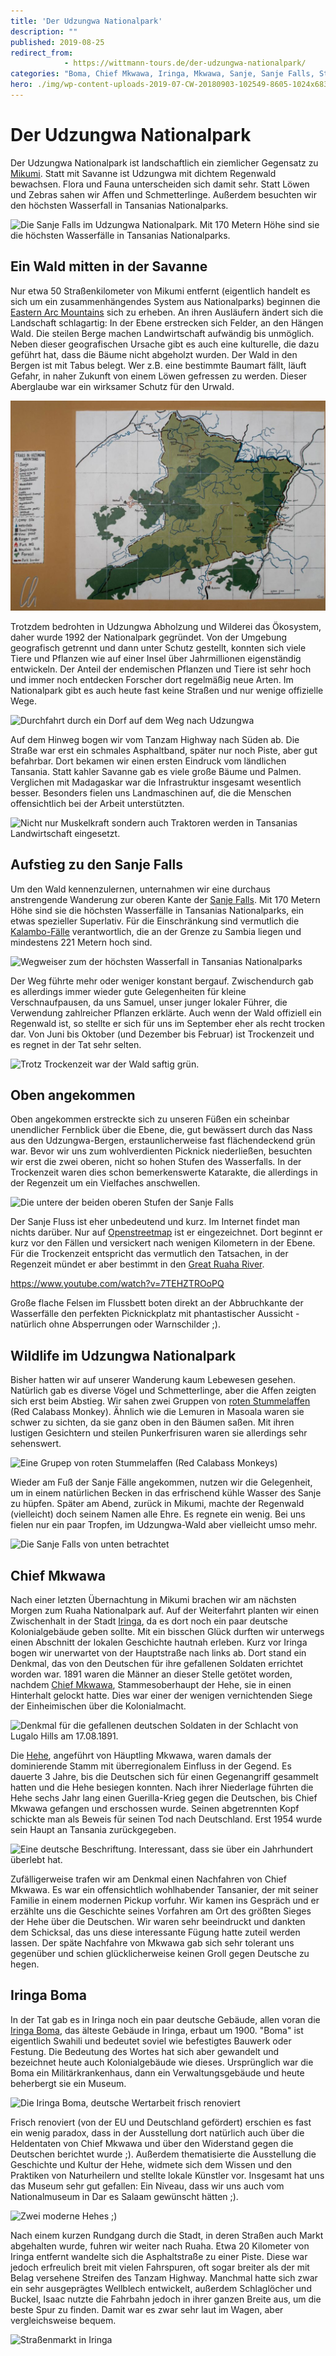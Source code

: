```yaml
---
title: 'Der Udzungwa Nationalpark'
description: ""
published: 2019-08-25
redirect_from: 
            - https://wittmann-tours.de/der-udzungwa-nationalpark/
categories: "Boma, Chief Mkwawa, Iringa, Mkwawa, Sanje, Sanje Falls, Stummelaffen, Tansania, Tansania, Udzungwa, Wald, Wasserfall"
hero: ./img/wp-content-uploads-2019-07-CW-20180903-102549-8605-1024x683.jpg
---
```

# Der Udzungwa Nationalpark

Der Udzungwa Nationalpark ist landschaftlich ein ziemlicher Gegensatz zu [Mikumi](http://wittmann-tours.de/auf-safari-im-mikumi-nationalpark). Statt mit Savanne ist Udzungwa mit dichtem Regenwald bewachsen. Flora und Fauna unterscheiden sich damit sehr. Statt Löwen und Zebras sahen wir Affen und Schmetterlinge. Außerdem besuchten wir den höchsten Wasserfall in Tansanias Nationalparks.

![Die Sanje Falls im Udzungwa Nationalpark. Mit 170 Metern Höhe sind sie die höchsten Wasserfälle in Tansanias Nationalparks.](http://wittmann-tours.de/wp-content/uploads/2019/07/CW-20180903-115336-0899-HDR-Edit-1024x683.jpg)

<!--more-->

## Ein Wald mitten in der Savanne

Nur etwa 50 Straßenkilometer von Mikumi entfernt (eigentlich handelt es sich um ein zusammenhängendes System aus Nationalparks) beginnen die [Eastern Arc Mountains](https://en.wikipedia.org/wiki/Eastern_Arc_Mountains) sich zu erheben. An ihren Ausläufern ändert sich die Landschaft schlagartig: In der Ebene erstrecken sich Felder, an den Hängen Wald. Die steilen Berge machen Landwirtschaft aufwändig bis unmöglich. Neben dieser geografischen Ursache gibt es auch eine kulturelle, die dazu geführt hat, dass die Bäume nicht abgeholzt wurden. Der Wald in den Bergen ist mit Tabus belegt. Wer z.B. eine bestimmte Baumart fällt, läuft Gefahr, in naher Zukunft von einem Löwen gefressen zu werden. Dieser Aberglaube war ein wirksamer Schutz für den Urwald.

![Eine Karte des Udzungwa Nationalpark, viel Wald und wenige Straßen oder Wege. Wir kamen von Nordosten.](./img/wp-content-uploads-2019-07-CW-20180903-102549-8605-1024x683.jpg)

Trotzdem bedrohten in Udzungwa Abholzung und Wilderei das Ökosystem, daher wurde 1992 der Nationalpark gegründet. Von der Umgebung geografisch getrennt und dann unter Schutz gestellt, konnten sich viele Tiere und Pflanzen wie auf einer Insel über Jahrmillionen eigenständig entwickeln. Der Anteil der endemischen Pflanzen und Tiere ist sehr hoch und immer noch entdecken Forscher dort regelmäßig neue Arten. Im Nationalpark gibt es auch heute fast keine Straßen und nur wenige offizielle Wege.

![Durchfahrt durch ein Dorf auf dem Weg nach Udzungwa](http://wittmann-tours.de/wp-content/uploads/2019/07/CW-20180903-093402-8600-1024x683.jpg)

Auf dem Hinweg bogen wir vom Tanzam Highway nach Süden ab. Die Straße war erst ein schmales Asphaltband, später nur noch Piste, aber gut befahrbar. Dort bekamen wir einen ersten Eindruck vom ländlichen Tansania. Statt kahler Savanne gab es viele große Bäume und Palmen. Verglichen mit Madagaskar war die Infrastruktur insgesamt wesentlich besser. Besonders fielen uns Landmaschinen auf, die die Menschen offensichtlich bei der Arbeit unterstützten.

![Nicht nur Muskelkraft sondern auch Traktoren werden in Tansanias Landwirtschaft eingesetzt.](http://wittmann-tours.de/wp-content/uploads/2019/07/CW-20180903-093143-8598-1024x683.jpg)

## Aufstieg zu den Sanje Falls

Um den Wald kennenzulernen, unternahmen wir eine durchaus anstrengende Wanderung zur oberen Kante der [Sanje Falls](https://de.wikipedia.org/wiki/Sanje_Falls). Mit 170 Metern Höhe sind sie die höchsten Wasserfälle in Tansanias Nationalparks, ein etwas spezieller Superlativ. Für die Einschränkung sind vermutlich die [Kalambo-Fälle](https://de.wikipedia.org/wiki/Kalambo-F%C3%A4lle) verantwortlich, die an der Grenze zu Sambia liegen und mindestens 221 Metern hoch sind.

![Wegweiser zum der höchsten Wasserfall in Tansanias Nationalparks](http://wittmann-tours.de/wp-content/uploads/2019/07/CW-20180903-112142-8613-1024x683.jpg)

Der Weg führte mehr oder weniger konstant bergauf. Zwischendurch gab es allerdings immer wieder gute Gelegenheiten für kleine Verschnaufpausen, da uns Samuel, unser junger lokaler Führer, die Verwendung zahlreicher Pflanzen erklärte. Auch wenn der Wald offiziell ein Regenwald ist, so stellte er sich für uns im September eher als recht trocken dar. Von Juni bis Oktober (und Dezember bis Februar) ist Trockenzeit und es regnet in der Tat sehr selten.

![Trotz Trockenzeit war der Wald saftig grün.](http://wittmann-tours.de/wp-content/uploads/2019/07/CW-20180903-124315-0912-HDR-1024x683.jpg)

## Oben angekommen

Oben angekommen erstreckte sich zu unseren Füßen ein scheinbar unendlicher Fernblick über die Ebene, die, gut bewässert durch das Nass aus den Udzungwa-Bergen, erstaunlicherweise fast flächendeckend grün war. Bevor wir uns zum wohlverdienten Picknick niederließen, besuchten wir erst die zwei oberen, nicht so hohen Stufen des Wasserfalls. In der Trockenzeit waren dies schon bemerkenswerte Katarakte, die allerdings in der Regenzeit um ein Vielfaches anschwellen.

![Die untere der beiden oberen Stufen der Sanje Falls](http://wittmann-tours.de/wp-content/uploads/2019/07/CW-20180903-125905-0919-1024x683.jpg)

Der Sanje Fluss ist eher unbedeutend und kurz. Im Internet findet man nichts darüber. Nur auf [Openstreetmap](https://www.openstreetmap.org/way/135171104#map=14/-7.7763/36.9280) ist er eingezeichnet. Dort beginnt er kurz vor den Fällen und versickert nach wenigen Kilometern in der Ebene. Für die Trockenzeit entspricht das vermutlich den Tatsachen, in der Regenzeit mündet er aber bestimmt in den [Great Ruaha River](https://de.wikipedia.org/wiki/Ruaha).

https://www.youtube.com/watch?v=7TEHZTROoPQ

Große flache Felsen im Flussbett boten direkt an der Abbruchkante der Wasserfälle den perfekten Picknickplatz mit phantastischer Aussicht - natürlich ohne Absperrungen oder Warnschilder ;).

## Wildlife im Udzungwa Nationalpark

Bisher hatten wir auf unserer Wanderung kaum Lebewesen gesehen. Natürlich gab es diverse Vögel und Schmetterlinge, aber die Affen zeigten sich erst beim Abstieg. Wir sahen zwei Gruppen von [roten Stummelaffen](https://de.wikipedia.org/wiki/Rote_Stummelaffen) (Red Calabass Monkey). Ähnlich wie die Lemuren in Masoala waren sie schwer zu sichten, da sie ganz oben in den Bäumen saßen. Mit ihren lustigen Gesichtern und steilen Punkerfrisuren waren sie allerdings sehr sehenswert.

![Eine Grupep von roten Stummelaffen (Red Calabass Monkeys)](http://wittmann-tours.de/wp-content/uploads/2019/07/CW-20180903-144244-1039-1024x683.jpg)

Wieder am Fuß der Sanje Fälle angekommen, nutzen wir die Gelegenheit, um in einem natürlichen Becken in das erfrischend kühle Wasser des Sanje zu hüpfen. Später am Abend, zurück in Mikumi, machte der Regenwald (vielleicht) doch seinem Namen alle Ehre. Es regnete ein wenig. Bei uns fielen nur ein paar Tropfen, im Udzungwa-Wald aber vielleicht umso mehr.

![Die Sanje Falls von unten betrachtet](http://wittmann-tours.de/wp-content/uploads/2019/07/CW-20180903-155056-1056-HDR-1024x683.jpg)

## Chief Mkwawa

Nach einer letzten Übernachtung in Mikumi brachen wir am nächsten Morgen zum Ruaha Nationalpark auf. Auf der Weiterfahrt planten wir einen Zwischenhalt in der Stadt [Iringa](https://de.wikipedia.org/wiki/Iringa), da es dort noch ein paar deutsche Kolonialgebäude geben sollte. Mit ein bisschen Glück durften wir unterwegs einen Abschnitt der lokalen Geschichte hautnah erleben. Kurz vor Iringa bogen wir unerwartet von der Hauptstraße nach links ab. Dort stand ein Denkmal, das von den Deutschen für ihre gefallenen Soldaten errichtet worden war. 1891 waren die Männer an dieser Stelle getötet worden, nachdem [Chief Mkwawa](https://de.wikipedia.org/wiki/Chief_Mkwawa), Stammesoberhaupt der Hehe, sie in einen Hinterhalt gelockt hatte. Dies war einer der wenigen vernichtenden Siege der Einheimischen über die Kolonialmacht.

![Denkmal für die gefallenen deutschen Soldaten in der Schlacht von Lugalo Hills am 17.08.1891.](http://wittmann-tours.de/wp-content/uploads/2019/07/CW-20180904-104137-8649-Edit-1024x683.jpg)

Die [Hehe](https://de.wikipedia.org/wiki/Hehe), angeführt von Häuptling Mkwawa, waren damals der dominierende Stamm mit überregionalem Einfluss in der Gegend. Es dauerte 3 Jahre, bis die Deutschen sich für einen Gegenangriff gesammelt hatten und die Hehe besiegen konnten. Nach ihrer Niederlage führten die Hehe sechs Jahr lang einen Guerilla-Krieg gegen die Deutschen, bis Chief Mkwawa gefangen und erschossen wurde. Seinen abgetrennten Kopf schickte man als Beweis für seinen Tod nach Deutschland. Erst 1954 wurde sein Haupt an Tansania zurückgegeben.

![Eine deutsche Beschriftung. Interessant, dass sie über ein Jahrhundert überlebt hat.](http://wittmann-tours.de/wp-content/uploads/2019/07/CW-20180904-103854-8647-1024x683.jpg)

Zufälligerweise trafen wir am Denkmal einen Nachfahren von Chief Mkwawa. Es war ein offensichtlich wohlhabender Tansanier, der mit seiner Familie in einem modernen Pickup vorfuhr. Wir kamen ins Gespräch und er erzählte uns die Geschichte seines Vorfahren am Ort des größten Sieges der Hehe über die Deutschen. Wir waren sehr beeindruckt und dankten dem Schicksal, das uns diese interessante Fügung hatte zuteil werden lassen. Der späte Nachfahre von Mkwawa gab sich sehr tolerant uns gegenüber und schien glücklicherweise keinen Groll gegen Deutsche zu hegen.

## Iringa Boma

In der Tat gab es in Iringa noch ein paar deutsche Gebäude, allen voran die [Iringa Boma](https://www.lonelyplanet.com/tanzania/iringa/attractions/iringa-boma/a/poi-sig/1583173/1001344), das älteste Gebäude in Iringa, erbaut um 1900. "Boma" ist eigentlich Swahili und bedeutet soviel wie befestigtes Bauwerk oder Festung. Die Bedeutung des Wortes hat sich aber gewandelt und bezeichnet heute auch Kolonialgebäude wie dieses. Ursprünglich war die Boma ein Militärkrankenhaus, dann ein Verwaltungsgebäude und heute beherbergt sie ein Museum.

![Die Iringa Boma, deutsche Wertarbeit frisch renoviert](http://wittmann-tours.de/wp-content/uploads/2019/07/CW-20180904-115519-8674-1024x683.jpg)

Frisch renoviert (von der EU und Deutschland gefördert) erschien es fast ein wenig paradox, dass in der Ausstellung dort natürlich auch über die Heldentaten von Chief Mkwawa und über den Widerstand gegen die Deutschen berichtet wurde ;). Außerdem thematisierte die Ausstellung die Geschichte und Kultur der Hehe, widmete sich dem Wissen und den Praktiken von Naturheilern und stellte lokale Künstler vor. Insgesamt hat uns das Museum sehr gut gefallen: Ein Niveau, dass wir uns auch vom Nationalmuseum in Dar es Salaam gewünscht hätten ;).

![Zwei moderne Hehes ;)](http://wittmann-tours.de/wp-content/uploads/2019/07/CW-20180904-114712-8666-1024x683.jpg)

Nach einem kurzen Rundgang durch die Stadt, in deren Straßen auch Markt abgehalten wurde, fuhren wir weiter nach Ruaha. Etwa 20 Kilometer von Iringa entfernt wandelte sich die Asphaltstraße zu einer Piste. Diese war jedoch erfreulich breit mit vielen Fahrspuren, oft sogar breiter als der mit Belag versehene Streifen des Tanzam Highway. Manchmal hatte sich zwar ein sehr ausgeprägtes Wellblech entwickelt, außerdem Schlaglöcher und Buckel, Isaac nutzte die Fahrbahn jedoch in ihrer ganzen Breite aus, um die beste Spur zu finden. Damit war es zwar sehr laut im Wagen, aber vergleichsweise bequem.

![Straßenmarkt in Iringa](http://wittmann-tours.de/wp-content/uploads/2019/07/CW-20180904-120044-8677-1024x683.jpg)
